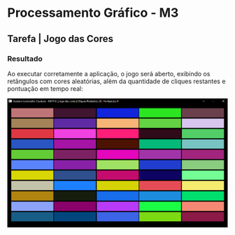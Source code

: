 # Processamento Gráfico - M3

## Tarefa | Jogo das Cores

### Resultado

Ao executar corretamente a aplicação, o jogo será aberto, exibindo os retângulos com cores aleatórias, além da quantidade de cliques restantes e pontuação em tempo real:

![Resultado](ResultadoJogoDasCores.png)

